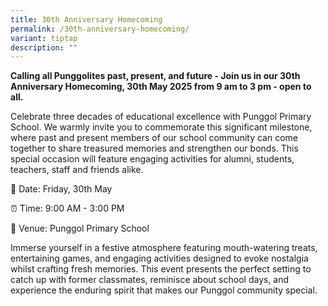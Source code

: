 ```yaml
---
title: 30th Anniversary Homecoming
permalink: /30th-anniversary-homecoming/
variant: tiptap
description: ""
---
```

<p></p>
<p><strong>Calling all Punggolites past, present, and future - Join us in our 30th Anniversary Homecoming, 30th May 2025 from 9 am to 3 pm - open to all.</strong>
</p>
<p>Celebrate three decades of educational excellence with Punggol Primary
School. We warmly invite you to commemorate this significant milestone,
where past and present members of our school community can come together
to share treasured memories and strengthen our bonds. This special occasion
will feature engaging activities for alumni, students, teachers, staff
and friends alike.</p>
<p>📅 Date: Friday, 30th May&nbsp;</p>
<p>⏰ Time: 9:00 AM - 3:00 PM</p>
<p>📍 Venue: Punggol Primary School</p>
<p>Immerse yourself in a festive atmosphere featuring mouth-watering treats,
entertaining games, and engaging activities designed to evoke nostalgia
whilst crafting fresh memories. This event presents the perfect setting
to catch up with former classmates, reminisce about school days, and experience
the enduring spirit that makes our Punggol community special.</p>
<p>
<br>
</p>